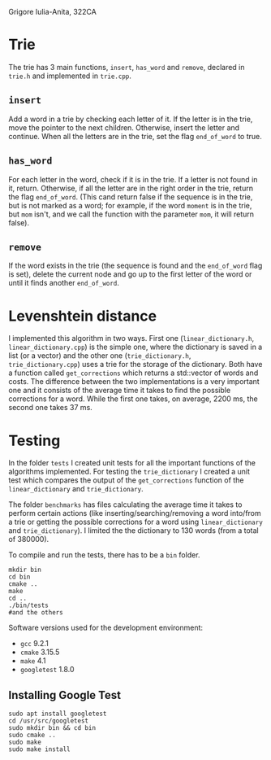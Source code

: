 Grigore Iulia-Anita, 322CA

# Trie

The trie has 3 main functions, `insert`, `has_word` and `remove`, declared in `trie.h`
and implemented in `trie.cpp`.

## `insert`
Add a word in a trie by checking each letter of it. If the letter is in the trie, move the
pointer to the next children. Otherwise, insert the letter and continue. When all the letters
are in the trie, set the flag `end_of_word` to true.

## `has_word`
For each letter in the word, check if it is in the trie. If a letter is not found in it, return.
Otherwise, if all the letter are in the right order in the trie, return the flag `end_of_word`.
(This cand return false if the sequence is in the trie, but is not marked as a word; for example,
if the word `moment` is in the trie, but `mom` isn't, and we call the function with the parameter 
`mom`, it will return false).

## `remove`
If the word exists in the trie (the sequence is found and the `end_of_word` flag is set),
delete the current node and go up to the first letter of the word or until it finds
another `end_of_word`.

# Levenshtein distance

I implemented this algorithm in two ways. First one (`linear_dictionary.h`, 
`linear_dictionary.cpp`) is the simple one, where the dictionary is saved in a list
(or a vector) and the other one (`trie_dictionary.h`, `trie_dictionary.cpp`) uses a
trie for the storage of the dictionary. Both have a function called `get_corrections`
which returns a std::vector of words and costs. The difference between the two
implementations is a very important one and it consists of the average time it takes to
find the possible corrections for a word. While the first one takes, on average, 
2200 ms, the second one takes 37 ms.

# Testing

In the folder `tests` I created unit tests for all the important functions of the 
algorithms implemented. For testing the `trie_dictionary` I created a unit test
which compares the output of the `get_corrections` function of the `linear_dictionary`
and `trie_dictionary`.

The folder `benchmarks` has files calculating the average time it takes to perform certain
actions (like inserting/searching/removing a word into/from a trie or getting the possible
corrections for a word using `linear_dictionary` and `trie_dictionary`). I limited the
the dictionary to 130 words (from a total of 380000).

To compile and run the tests, there has to be a `bin` folder.

```
mkdir bin
cd bin
cmake ..
make
cd ..
./bin/tests
#and the others

```

Software versions used for the development environment:

- `gcc` 9.2.1
- `cmake` 3.15.5
- `make`  4.1
 - `googletest` 1.8.0
 
 ## Installing Google Test

```
sudo apt install googletest
cd /usr/src/googletest
sudo mkdir bin && cd bin
sudo cmake ..
sudo make 
sudo make install
```
